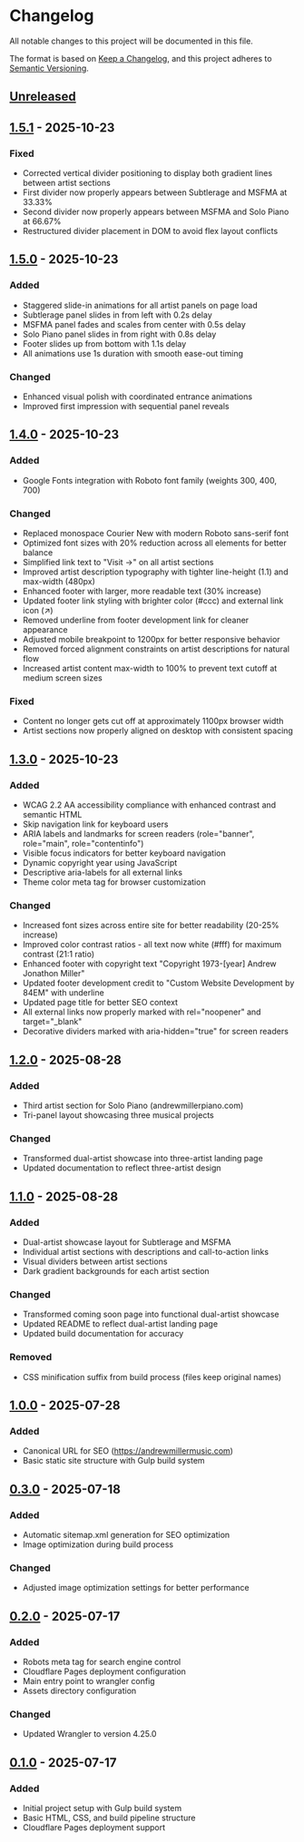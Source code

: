 # Changelog

All notable changes to this project will be documented in this file.

The format is based on [Keep a Changelog](https://keepachangelog.com/en/1.0.0/),
and this project adheres to [Semantic Versioning](https://semver.org/spec/v2.0.0.html).

## [Unreleased]

## [1.5.1] - 2025-10-23

### Fixed
- Corrected vertical divider positioning to display both gradient lines between artist sections
- First divider now properly appears between Subtlerage and MSFMA at 33.33%
- Second divider now properly appears between MSFMA and Solo Piano at 66.67%
- Restructured divider placement in DOM to avoid flex layout conflicts

## [1.5.0] - 2025-10-23

### Added
- Staggered slide-in animations for all artist panels on page load
- Subtlerage panel slides in from left with 0.2s delay
- MSFMA panel fades and scales from center with 0.5s delay
- Solo Piano panel slides in from right with 0.8s delay
- Footer slides up from bottom with 1.1s delay
- All animations use 1s duration with smooth ease-out timing

### Changed
- Enhanced visual polish with coordinated entrance animations
- Improved first impression with sequential panel reveals

## [1.4.0] - 2025-10-23

### Added
- Google Fonts integration with Roboto font family (weights 300, 400, 700)

### Changed
- Replaced monospace Courier New with modern Roboto sans-serif font
- Optimized font sizes with 20% reduction across all elements for better balance
- Simplified link text to "Visit →" on all artist sections
- Improved artist description typography with tighter line-height (1.1) and max-width (480px)
- Enhanced footer with larger, more readable text (30% increase)
- Updated footer link styling with brighter color (#ccc) and external link icon (↗)
- Removed underline from footer development link for cleaner appearance
- Adjusted mobile breakpoint to 1200px for better responsive behavior
- Removed forced alignment constraints on artist descriptions for natural flow
- Increased artist content max-width to 100% to prevent text cutoff at medium screen sizes

### Fixed
- Content no longer gets cut off at approximately 1100px browser width
- Artist sections now properly aligned on desktop with consistent spacing

## [1.3.0] - 2025-10-23

### Added
- WCAG 2.2 AA accessibility compliance with enhanced contrast and semantic HTML
- Skip navigation link for keyboard users
- ARIA labels and landmarks for screen readers (role="banner", role="main", role="contentinfo")
- Visible focus indicators for better keyboard navigation
- Dynamic copyright year using JavaScript
- Descriptive aria-labels for all external links
- Theme color meta tag for browser customization

### Changed
- Increased font sizes across entire site for better readability (20-25% increase)
- Improved color contrast ratios - all text now white (#fff) for maximum contrast (21:1 ratio)
- Enhanced footer with copyright text "Copyright 1973-[year] Andrew Jonathon Miller"
- Updated footer development credit to "Custom Website Development by 84EM" with underline
- Updated page title for better SEO context
- All external links now properly marked with rel="noopener" and target="_blank"
- Decorative dividers marked with aria-hidden="true" for screen readers

## [1.2.0] - 2025-08-28

### Added
- Third artist section for Solo Piano (andrewmillerpiano.com)
- Tri-panel layout showcasing three musical projects

### Changed
- Transformed dual-artist showcase into three-artist landing page
- Updated documentation to reflect three-artist design

## [1.1.0] - 2025-08-28

### Added
- Dual-artist showcase layout for Subtlerage and MSFMA
- Individual artist sections with descriptions and call-to-action links
- Visual dividers between artist sections
- Dark gradient backgrounds for each artist section

### Changed
- Transformed coming soon page into functional dual-artist showcase
- Updated README to reflect dual-artist landing page
- Updated build documentation for accuracy

### Removed
- CSS minification suffix from build process (files keep original names)

## [1.0.0] - 2025-07-28

### Added
- Canonical URL for SEO (https://andrewmillermusic.com)
- Basic static site structure with Gulp build system

## [0.3.0] - 2025-07-18

### Added
- Automatic sitemap.xml generation for SEO optimization
- Image optimization during build process

### Changed
- Adjusted image optimization settings for better performance

## [0.2.0] - 2025-07-17

### Added
- Robots meta tag for search engine control
- Cloudflare Pages deployment configuration
- Main entry point to wrangler config
- Assets directory configuration

### Changed
- Updated Wrangler to version 4.25.0

## [0.1.0] - 2025-07-17

### Added
- Initial project setup with Gulp build system
- Basic HTML, CSS, and build pipeline structure
- Cloudflare Pages deployment support

[Unreleased]: https://github.com/84em/andrewmillermusic/compare/v1.5.1...HEAD
[1.5.1]: https://github.com/84em/andrewmillermusic/compare/v1.5.0...v1.5.1
[1.5.0]: https://github.com/84em/andrewmillermusic/compare/v1.4.0...v1.5.0
[1.4.0]: https://github.com/84em/andrewmillermusic/compare/v1.3.0...v1.4.0
[1.3.0]: https://github.com/84em/andrewmillermusic/compare/v1.2.0...v1.3.0
[1.2.0]: https://github.com/84em/andrewmillermusic/compare/v1.1.0...v1.2.0
[1.1.0]: https://github.com/84em/andrewmillermusic/compare/v1.0.0...v1.1.0
[1.0.0]: https://github.com/84em/andrewmillermusic/compare/v0.3.0...v1.0.0
[0.3.0]: https://github.com/84em/andrewmillermusic/compare/v0.2.0...v0.3.0
[0.2.0]: https://github.com/84em/andrewmillermusic/compare/v0.1.0...v0.2.0
[0.1.0]: https://github.com/84em/andrewmillermusic/releases/tag/v0.1.0
